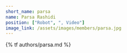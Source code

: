 ```yaml
---
short_name: parsa
name: Parsa Rashidi
position: ["Robot", ", Video"]
image_link: /assets/images/members/parsa.jpg
---
```

{% tf authors/parsa.md %}